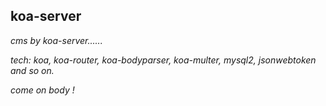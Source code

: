 ## koa-server

_cms by koa-server......_

_tech: koa, koa-router, koa-bodyparser, koa-multer, mysql2, jsonwebtoken and so on._

_come on body !_

